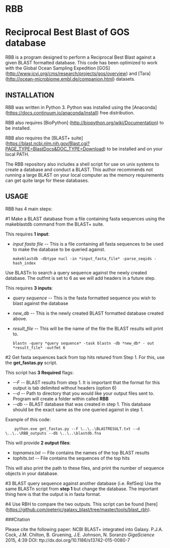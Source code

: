 # RBB
Reciprocal Best Blast of GOS database
========

RBB is a program designed to perform a Reciprocal Best Blast against a given BLAST formatted database. This code has been optimized to work with the Global Ocean Sampling Expedition [GOS] (http://www.jcvi.org/cms/research/projects/gos/overview) and [Tara] (http://ocean-microbiome.embl.de/companion.html) datasets. 

INSTALLATION
------------  

RBB was written in Python 3. Python was installed using the [Anaconda] (https://docs.continuum.io/anaconda/install) free distribution.

RBB also requires [BioPython] (http://biopython.org/wiki/Documentation) to be installed.

RBB also requires the [BLAST+ suite] (https://blast.ncbi.nlm.nih.gov/Blast.cgi?PAGE_TYPE=BlastDocs&DOC_TYPE=Download) to be installed and on your local PATH.

The RBB repository also includes a shell script for use on unix systems to create a database and conduct a BLAST. This author recommends not running a large BLAST on your local computer as the memory requirements can get quite large for these databases.

USAGE
-----

RBB has 4 main steps:

#1
Make a BLAST database from a file containing fasta sequences using the makeblastdb command from the BLAST+ suite.

This requires **1 input**:
  * *input fasta file* -- This is a file containing all fasta sequences to be used to make the database to be queried against.

        makeblastdb -dbtype nucl -in *input_fasta_file* -parse_seqids -hash_index

Use BLASTn to search a query sequence against the newly created database. The outfmt is set to 6 as we will add headers in a future step.

This requires **3 inputs**:

  * *query sequence* -- This is the fasta formatted sequence you wish to blast against the database 
  * *new_db* -- This is the newly created BLAST formatted database created above.
  * *result_file* -- This will be the name of the file the BLAST results will print to.

        blastn -query *query sequence* -task blastn -db *new_db* - out *result_file* -outfmt 6

#2
Get fasta sequences back from top hits retured from Step 1. For this, use the **get_fastas.py** script.

This script has **3 Required** flags:
  * *--F* -- BLAST results from step 1. It is important that the format for this output is tab delimited without headers (option 6)
  * *--d* -- Path to directory that you would like your output files sent to. Program will create a folder within called **RBB**
  * *--db* -- BLAST database that was created in step 1. This database should be the exact same as the one queried against in step 1.

Example of this code:

        python.exe get_fastas.py --F \..\..\BLASTRESULT.txt --d \..\..\RBB_outputs --db \..\..\blastdb.fna
 
This will provide **2 output files**:

  * *topnames.txt* -- File contains the names of the top BLAST results
  * *tophits.txt* -- File contains the sequences of the top hits 

This will also print the path to these files, and print the number of sequence objects in your database.

#3 
BLAST query sequence against another database (i.e. RefSeq)
Use the same BLASTn script from **step 1** but change the database.
The important thing here is that the output is in fasta format.

#4
Use RBH to compare the two outputs. This script can be found [here] (https://github.com/peterjc/galaxy_blast/tree/master/tools/blast_rbh).

###Citation

Please cite the following paper: 
NCBI BLAST+ integrated into Galaxy. P.J.A. Cock, J.M. Chilton, B. Gruening, J.E. Johnson, N. Soranzo *GigaScience* 2015, 4:39 DOI: ttp://dx.doi.org/10.1186/s13742-015-0080-7
